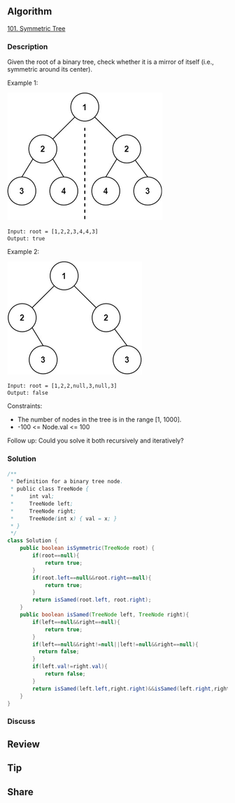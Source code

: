 ## Algorithm

[101. Symmetric Tree](https://leetcode.com/problems/symmetric-tree/)

### Description

Given the root of a binary tree, check whether it is a mirror of itself (i.e., symmetric around its center).

Example 1:

![](assets/20231106-836b6e1c.png)

```
Input: root = [1,2,2,3,4,4,3]
Output: true
```

Example 2:

![](assets/20231106-089400cb.png)

```
Input: root = [1,2,2,null,3,null,3]
Output: false
```

Constraints:

- The number of nodes in the tree is in the range [1, 1000].
- -100 <= Node.val <= 100

Follow up: Could you solve it both recursively and iteratively?

### Solution

```java
/**
 * Definition for a binary tree node.
 * public class TreeNode {
 *     int val;
 *     TreeNode left;
 *     TreeNode right;
 *     TreeNode(int x) { val = x; }
 * }
 */
class Solution {
    public boolean isSymmetric(TreeNode root) {
        if(root==null){
            return true;
        }
        if(root.left==null&&root.right==null){
            return true;
        }
        return isSamed(root.left, root.right);
    }
    public boolean isSamed(TreeNode left, TreeNode right){
        if(left==null&&right==null){
            return true;
        }
        if(left==null&&right!=null||left!=null&&right==null){
          return false;   
        }
        if(left.val!=right.val){
            return false;
        }
        return isSamed(left.left,right.right)&&isSamed(left.right,right.left);
    }
}
```

### Discuss

## Review


## Tip


## Share

